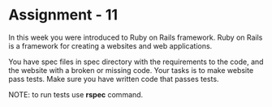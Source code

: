 Assignment - 11
==

In this week you were introduced to Ruby on Rails framework. Ruby on Rails is a framework for creating a websites and web applications.

You have spec files in spec directory with the requirements to the code, and the website with a broken or missing code.
Your tasks is to make website pass tests. Make sure you have written code that passes tests.

NOTE: to run tests use **rspec** command.
